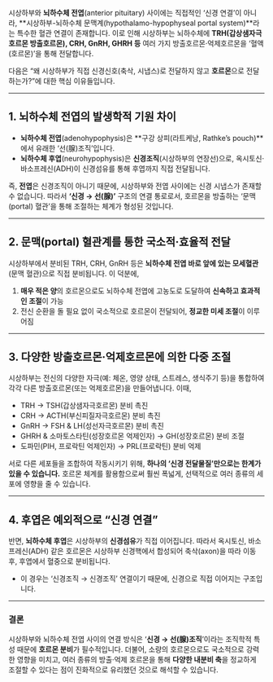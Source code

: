 시상하부와 **뇌하수체 전엽**(anterior pituitary) 사이에는 직접적인 ‘신경 연결’이 아니라, **시상하부-뇌하수체 문맥계(hypothalamo-hypophyseal portal system)**라는 특수한 혈관 연결이 존재합니다. 이로 인해 시상하부는 뇌하수체에 **TRH(갑상샘자극호르몬 방출호르몬), CRH, GnRH, GHRH 등** 여러 가지 방출호르몬·억제호르몬을 ‘혈액(호르몬)’을 통해 전달합니다.

다음은 “왜 시상하부가 직접 신경신호(축삭, 시냅스)로 전달하지 않고 **호르몬**으로 전달하는가?”에 대한 핵심 이유들입니다.

---

## 1. 뇌하수체 전엽의 발생학적 기원 차이

- **뇌하수체 전엽**(adenohypophysis)은 **구강 상피(라트케낭, Rathke’s pouch)**에서 유래한 ‘선(腺)조직’입니다.
- **뇌하수체 후엽**(neurohypophysis)은 **신경조직**(시상하부의 연장선)으로, 옥시토신·바소프레신(ADH)이 신경섬유를 통해 후엽까지 직접 전달됩니다.

즉, **전엽**은 신경조직이 아니기 때문에, 시상하부와 전엽 사이에는 신경 시냅스가 존재할 수 없습니다. 따라서 **‘신경 → 선(腺)’** 구조의 연결 통로로서, 호르몬을 방출하는 ‘문맥(portal) 혈관’을 통해 조절하는 체계가 형성된 것입니다.

---

## 2. 문맥(portal) 혈관계를 통한 국소적·효율적 전달

시상하부에서 분비된 TRH, CRH, GnRH 등은 **뇌하수체 전엽 바로 앞에 있는 모세혈관**(문맥 혈관)으로 직접 분비됩니다. 이 덕분에,

1. **매우 적은 양**의 호르몬으로도 뇌하수체 전엽에 고농도로 도달하여 **신속하고 효과적인 조절**이 가능
2. 전신 순환을 돌 필요 없이 국소적으로 호르몬이 전달되어, **정교한 미세 조절**이 이루어짐

---

## 3. 다양한 방출호르몬·억제호르몬에 의한 다중 조절

시상하부는 전신의 다양한 자극(예: 체온, 영양 상태, 스트레스, 생식주기 등)을 통합하여 각각 다른 방출호르몬(또는 억제호르몬)을 만들어냅니다. 이때,

- TRH → TSH(갑상샘자극호르몬) 분비 촉진
- CRH → ACTH(부신피질자극호르몬) 분비 촉진
- GnRH → FSH & LH(성선자극호르몬) 분비 촉진
- GHRH & 소마토스타틴(성장호르몬 억제인자) → GH(성장호르몬) 분비 조절
- 도파민(PIH, 프로락틴 억제인자) → PRL(프로락틴) 분비 억제

서로 다른 세포들을 조합하여 작동시키기 위해, **하나의 ‘신경 전달물질’만으로는 한계가 있을 수 있습니다.** 호르몬 체계를 활용함으로써 훨씬 폭넓게, 선택적으로 여러 종류의 세포에 영향을 줄 수 있습니다.

---

## 4. 후엽은 예외적으로 “신경 연결”

반면, **뇌하수체 후엽**은 시상하부의 **신경섬유**가 직접 이어집니다. 따라서 옥시토신, 바소프레신(ADH) 같은 호르몬은 시상하부 신경핵에서 합성되어 축삭(axon)을 따라 이동 후, 후엽에서 혈중으로 분비됩니다.

- 이 경우는 ‘신경조직 → 신경조직’ 연결이기 때문에, 신경으로 직접 이어지는 구조입니다.

---

### 결론

시상하부와 뇌하수체 전엽 사이의 연결 방식은 ‘**신경 → 선(腺)조직**’이라는 조직학적 특성 때문에 **호르몬 분비**가 필수적입니다. 더불어, 소량의 호르몬으로도 국소적으로 강력한 영향을 미치고, 여러 종류의 방출·억제 호르몬을 통해 **다양한 내분비 축**을 정교하게 조절할 수 있다는 점이 진화적으로 유리했던 것으로 해석할 수 있습니다.